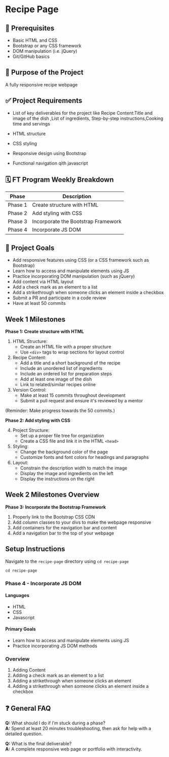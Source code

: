# Recipe Page

## 📌 Prerequisites

- Basic HTML and CSS
- Bootstrap or any CSS framework
- DOM manipulation (i.e. jQuery)
- Git/GitHub basics

## 🎯 Purpose of the Project

A fully responsive recipe webpage

## ✅ Project Requirements

- List of key deliverables for the project like Recipe Content:Title and image of the dish ,List of ingredients, Step-by-step instructions,Cooking time and servings

- HTML structure
- CSS styling
- Responsive design using Bootstrap
- Functional navigation qith javascript

## 🗓️ FT Program Weekly Breakdown

| Phase   | Description                         |
| ------- | ----------------------------------- |
| Phase 1 | Create structure with HTML          |
| Phase 2 | Add styling with CSS                |
| Phase 3 | Incorporate the Bootstrap Framework |
| Phase 4 | Incorporate JS DOM                  |

## 🏁 Project Goals

- Add responsive features using CSS (or a CSS framework such as Bootstrap)
- Learn how to access and manipulate elements using JS
- Practice incorporating DOM manipulation (such as jQuery)
- Add content via HTML layout
- Add a check mark as an element to a list
- Add a strikethrough when someone clicks an element inside a checkbox
- Submit a PR and participate in a code review
- Have at least 50 commits

## Week 1 Milestones

**Phase 1: Create structure with HTML**

1. HTML Structure:
   - Create an HTML file with a proper structure
   - Use `<div>` tags to wrap sections for layout control
2. Recipe Content:
   - Add a title and a short background of the recipe
   - Include an unordered list of ingredients
   - Include an ordered list for preparation steps
   - Add at least one image of the dish
   - Link to related/similar recipes online
3. Version Control:
   - Make at least 15 commits throughout development
   - Submit a pull request and ensure it's reviewed by a mentor

(Reminder: Make progress towards the 50 commits.)

**Phase 2: Add styling with CSS**

4. Project Structure:
   - Set up a proper file tree for organization
   - Create a CSS file and link it in the HTML `<head>`
5. Styling:
   - Change the background color of the page
   - Customize fonts and font colors for headings and paragraphs
6. Layout:
   - Constrain the description width to match the image
   - Display the image and ingredients on the left
   - Display the instructions on the right

## Week 2 Milestones Overview

**Phase 3: Incorporate the Bootstrap Framework**

1. Properly link to the Bootstrap CSS CDN
2. Add column classes to your divs to make the webpage responsive
3. Add containers for the navigation bar and content
4. Add a navigation bar to the top of your webpage

## Setup Instructions

Navigate to the `recipe-page` directory using `cd recipe-page`

```shell
cd recipe-page
```

### Phase 4 - Incorporate JS DOM

#### Languages

- HTML
- CSS
- Javascript

#### Primary Goals

- Learn how to access and manipulate elements using JS
- Practice incorporating JS DOM methods

### Overview

1.  Adding Content
2.  Adding a check mark as an element to a list
3.  Adding a strikethrough when someone clicks an element
4.  Adding a strikethrough when someone clicks an element inside a checkbox

## ❓ General FAQ

**Q:** What should I do if I’m stuck during a phase?  
**A:** Spend at least 20 minutes troubleshooting, then ask for help with a detailed question.

**Q:** What is the final deliverable?  
**A:** A complete responsive web page or portfolio with interactivity.
